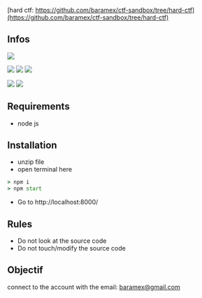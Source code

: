 [hard ctf: https://github.com/baramex/ctf-sandbox/tree/hard-ctf](https://github.com/baramex/ctf-sandbox/tree/hard-ctf)

## Infos
[![](https://img.shields.io/github/languages/top/baramex/ctf-sandbox?style=for-the-badge)]()

[![](https://img.shields.io/github/downloads/baramex/ctf-sandbox/total?style=for-the-badge)](https://github.com/baramex/ctf-sandbox/releases/)
[![](https://img.shields.io/github/v/release/baramex/ctf-sandbox?style=for-the-badge&label=last%20release)](https://github.com/baramex/ctf-sandbox/releases/latest/)
[![](https://img.shields.io/github/release-date/baramex/ctf-sandbox.svg?style=for-the-badge&label=last%20release%20date)](https://github.com/baramex/ctf-sandbox/releases/latest/)

[![](https://img.shields.io/github/license/baramex/ctf-sandbox?style=for-the-badge)](https://choosealicense.com/licenses/lgpl-3.0/)
[![](https://img.shields.io/badge/author-baramex-red?style=for-the-badge)](https://github.com/baramex/)

## Requirements
- node js

## Installation 
- unzip file
- open terminal here
```cmd
> npm i
> npm start
```
- Go to http://localhost:8000/

## Rules
- Do not look at the source code
- Do not touch/modify the source code

## Objectif
connect to the account with the email: baramex@gmail.com
